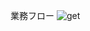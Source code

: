 業務フロー
![get](https://user-images.githubusercontent.com/83050684/127872852-b44c5d0a-47a9-4c3b-acfb-fbed0292f6fb.png)
